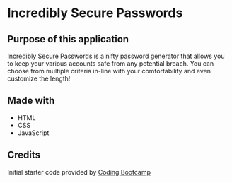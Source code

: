 # Incredibly Secure Passwords

## Purpose of this application
Incredibly Secure Passwords is a nifty password generator that allows you to keep your various accounts safe from any potential breach. 
You can choose from multiple criteria in-line with your comfortability and even customize the length!

## Made with
* HTML
* CSS
* JavaScript

## Credits
Initial starter code provided by [Coding Bootcamp](https://github.com/coding-boot-camp/friendly-parakeet) 
